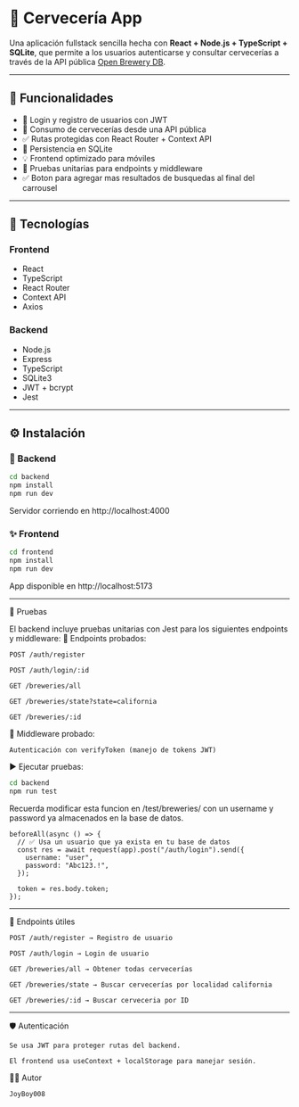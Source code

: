 # 🍺 Cervecería App

Una aplicación fullstack sencilla hecha con **React + Node.js + TypeScript + SQLite**, que permite a los usuarios autenticarse y consultar cervecerías a través de la API pública [Open Brewery DB](https://www.openbrewerydb.org/).

---

## 🚀 Funcionalidades

- 🔐 Login y registro de usuarios con JWT
- 📄 Consumo de cervecerías desde una API pública
- ✅ Rutas protegidas con React Router + Context API
- 💾 Persistencia en SQLite
- 💡 Frontend optimizado para móviles
- 🧪 Pruebas unitarias para endpoints y middleware
- ✅ Boton para agregar mas resultados de busquedas al final del carrousel
---

## 🧱 Tecnologías

### Frontend

- React
- TypeScript
- React Router
- Context API
- Axios

### Backend

- Node.js
- Express
- TypeScript
- SQLite3
- JWT + bcrypt
- Jest

---

## ⚙️ Instalación

### 🔧 Backend

```bash
cd backend
npm install
npm run dev
```

Servidor corriendo en http://localhost:4000

### ✨ Frontend

```bash
cd frontend
npm install
npm run dev
```

App disponible en http://localhost:5173

---

🧪 Pruebas

El backend incluye pruebas unitarias con Jest para los siguientes endpoints y middleware:
📌 Endpoints probados:

    POST /auth/register

    POST /auth/login/:id

    GET /breweries/all

    GET /breweries/state?state=california

    GET /breweries/:id

🔐 Middleware probado:

    Autenticación con verifyToken (manejo de tokens JWT)

▶️ Ejecutar pruebas:

```bash
cd backend
npm run test
```
Recuerda modificar esta funcion en /test/breweries/ con un username y password ya almacenados en la base de datos.
```
beforeAll(async () => {
  // ✅ Usa un usuario que ya exista en tu base de datos
  const res = await request(app).post("/auth/login").send({
    username: "user",
    password: "Abc123.!",
  });

  token = res.body.token;
});
```

---

🔑 Endpoints útiles

    POST /auth/register → Registro de usuario

    POST /auth/login → Login de usuario

    GET /breweries/all → Obtener todas cervecerías

    GET /breweries/state → Buscar cervecerías por localidad california

    GET /breweries/:id → Buscar cerveceria por ID

---

🛡️ Autenticación

    Se usa JWT para proteger rutas del backend.

    El frontend usa useContext + localStorage para manejar sesión.

👨‍💻 Autor

    JoyBoy008
